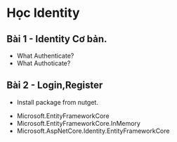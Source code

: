 ﻿# Học Identity
## Bài 1 - Identity Cơ bản.
- What Authenticate?
- What Authoticate?
## Bài 2 - Login,Register
- Install package  from nutget.
+ Microsoft.EntityFrameworkCore 
+ Microsoft.EntityFrameworkCore.InMemory
+ Microsoft.AspNetCore.Identity.EntityFrameworkCore
